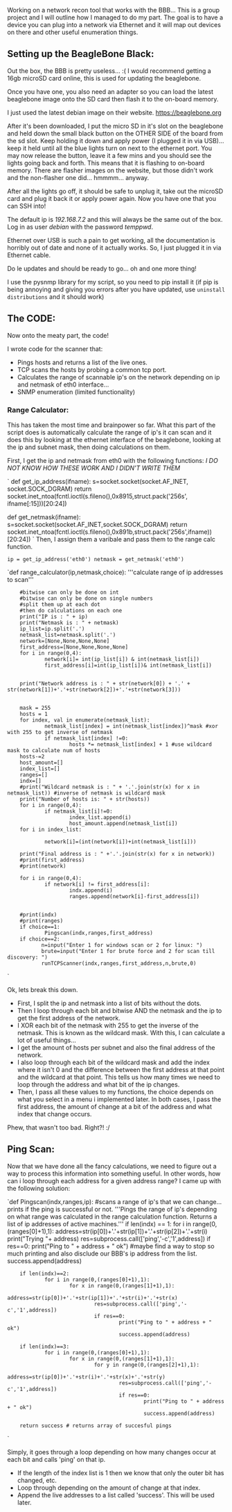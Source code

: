 Working on a network recon tool that works with the BBB... This is a group project and I will outline how I managed to do my part.
The goal is to have a device you can plug into a network via Ethernet and it will map out devices on there and other useful enumeration things.

## Setting up the BeagleBone Black:
Out the box, the BBB is pretty useless... :(
I would recommend getting a 16gb microSD card online, this is used for updating the beaglebone.

Once you have one, you also need an adapter so you can load the latest beaglebone image onto the SD card then flash it to the on-board memory.

I just used the latest debian image on their website. https://beaglebone.org

After it's been downloaded, I put the micro SD in it's slot on the beaglebone and held down the small black button on the OTHER SIDE of the board from the sd slot. Keep holding it down and apply power (I plugged it in via USB)... keep it held until all the blue lights turn on next to the ethernet port. You may now release the button, leave it a few mins and you should see the lights going back and forth. This means that it is flashing to on-board memory. There are flasher images on the website, but those didn't work and the non-flasher one did... hmmmm... anyway.

After all the lights go off, it should be safe to unplug it, take out the microSD card and plug it back it or apply power again. 
Now you have one that you can SSH into!

The default ip is _192.168.7.2_ and this will always be the same out of the box.
Log in as user _debian_ with the password _temppwd_.

Ethernet over USB is such a pain to get working, all the documentation is horribly out of date and none of it actually works. So, I just plugged it in via Ethernet cable.

Do le updates and should be ready to go... oh and one more thing!

I use the pysnmp library for my script, so you need to pip install it (if pip is being annoying and giving you errors after you have updated, use `uninstall distributions` and it should work)

## The CODE:
Now onto the meaty part, the code!

I wrote code for the scanner that:

- Pings hosts and returns a list of the live ones.
- TCP scans the hosts by probing a common tcp port.
- Calculates the range of scannable ip's on the network depending on ip and netmask of eth0 interface...
- SNMP enumeration (limited functionality) 

### Range Calculator:
This has taken the most time and brainpower so far. What this part of the script does is automatically calculate the range of ip's it can scan and it does this by looking at the ethernet interface of the beaglebone, looking at the ip and subnet mask, then doing calculations on them.

First, I get the ip and netmask from eth0 with the following functions:
*I DO NOT KNOW HOW THESE WORK AND I DIDN'T WRITE THEM*

` def get_ip_address(ifname):
        s=socket.socket(socket.AF_INET, socket.SOCK_DGRAM)
        return socket.inet_ntoa(fcntl.ioctl(s.fileno(),0x8915,struct.pack('256s', ifname[:15]))[20:24])

def get_netmask(ifname):
        s=socket.socket(socket.AF_INET,socket.SOCK_DGRAM)
        return socket.inet_ntoa(fcntl.ioctl(s.fileno(),0x891b,struct.pack('256s',ifname))[20:24])
`
Then, I assign them a varibale and pass them to the range calc function.

`ip = get_ip_address('eth0')
netmask = get_netmask('eth0')
`

`def range_calculator(ip,netmask,choice):
        '''calculate range of ip addresses to scan'''

        #bitwise can only be done on int
        #bitwise can only be done on single numbers
        #split them up at each dot
        #then do calculations on each one
        print("IP is : " + ip)
        print("Netmask is : " + netmask)
        ip_list=ip.split('.')
        netmask_list=netmask.split('.')
        network=[None,None,None,None]
        first_address=[None,None,None,None]
        for i in range(0,4):
                network[i]= int(ip_list[i]) & int(netmask_list[i])
                first_address[i]=int(ip_list[i])& int(netmask_list[i])


        print("Network address is : " + str(network[0]) + '.' + str(network[1])+'.'+str(network[2])+'.'+str(network[3]))


        mask = 255
        hosts = 1
        for index, val in enumerate(netmask_list):
                netmask_list[index] = int(netmask_list[index])^mask #xor with 255 to get inverse of netmask
                if netmask_list[index] !=0:
                        hosts *= netmask_list[index] + 1 #use wildcard mask to calculate num of hosts
        hosts-=2
        host_amount=[]
        index_list=[]
        ranges=[]
        indx=[]
        #print("Wildcard netmask is : " + '.'.join(str(x) for x in netmask_list)) #inverse of netmask is wildcard mask
        print("Number of hosts is: " + str(hosts))
        for i in range(0,4):
                if netmask_list[i]!=0:
                        index_list.append(i)
                        host_amount.append(netmask_list[i])
        for i in index_list:

                network[i]=(int(network[i])+int(netmask_list[i]))

        print("Final address is : " +'.'.join(str(x) for x in network))
        #print(first_address)
        #print(network)

        for i in range(0,4):
                if network[i] != first_address[i]:
                        indx.append(i)
                        ranges.append(network[i]-first_address[i])


        #print(indx)
        #print(ranges)
        if choice==1:
                Pingscan(indx,ranges,first_address)
        if choice==2:
               n=input("Enter 1 for windows scan or 2 for linux: ")
               brute=input("Enter 1 for brute force and 2 for scan till discovery: ")
               runTCPScanner(indx,ranges,first_address,n,brute,0)
`

Ok, lets break this down.
- First, I split the ip and netmask into a list of bits without the dots.
- Then I loop through each bit and bitwise AND  the netmask and the ip to get the first address of the network.
- I XOR each bit of the netmask with 255 to get the inverse of the netmask. This is known as the wildcard mask. With this, I can calculate a lot of useful things...
- I get the amount of hosts per subnet and also the final address of the network.
- I also loop through each bit of the wildcard mask and add the index where it isn't 0 and the difference between the first address at that point and the wildcard at that point. This tells us how many times we need to loop through the address and what bit of the ip changes.
- Then, I pass all these values to my functions, the choice depends on what you select in a menu i implemented later. In both cases, I pass the first address, the amount of change at a bit of the address and what index that change occurs.

Phew, that wasn't too bad. Right?! :/

## Ping Scan:
Now that we have done all the fancy calculations, we need to figure out a way to process this information into something useful. In other words, how can i loop through each address for a given address range? 
I came up with the following solution:

`def Pingscan(indx,ranges,ip): #scans  a range of ip's that we can change... prints if the ping is successful or not.
        '''Pings the range of ip's depending on what range was calculated in the range calculation function. Returns a list of ip addresses of active machines.'''
        if len(indx) == 1:
                for i in range(0,(ranges[0]+1),1):
                        address=str(ip[0])+'.'+str(ip[1])+'.'+str(ip[2])+'.'+str(i)
                        print("Trying "+ address)
                        res=subprocess.call(['ping','-c','1',address])
                        if res==0:
                                print("Ping to " + address + " ok") #maybe find a way to stop so much printing and also disclude our BBB's ip address from the list.
                                success.append(address)

        if len(indx)==2:
                for i in range(0,(ranges[0]+1),1):
                        for x in range(0,(ranges[1]+1),1):
                                address=str(ip[0])+'.'+str(ip[1])+'.'+str(i)+'.'+str(x)
                                res=subprocess.call(['ping','-c','1',address])
                                if res==0:
                                        print("Ping to " + address + " ok")
                                        success.append(address)

        if len(indx)==3:
                for i in range(0,(ranges[0]+1),1):
                        for x in range(0,(ranges[1]+1),1):
                                for y in range(0,(ranges[2]+1),1):
                                        address=str(ip[0])+'.'+str(i)+'.'+str(x)+'.'+str(y)
                                        res=subprocess.call(['ping','-c','1',address])
                                        if res==0:
                                                print("Ping to " + address + " ok")
                                                success.append(address)

        return success # returns array of succesful pings
`

Simply, it goes through a loop depending on how many changes occur at each bit and calls 'ping' on that ip.
- If the length of the index list is 1 then we know that only the outer bit has changed, etc.
- Loop through depending on the amount of change at that index.
- Append the live addresses to a list called 'success'. This will be used later.

